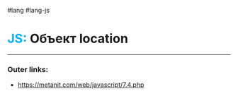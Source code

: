 #lang #lang-js
# <font color="#00b0f0">JS:</font> Объект location
---
### Outer links:
- https://metanit.com/web/javascript/7.4.php